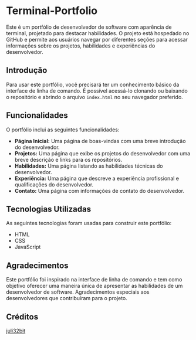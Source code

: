 # Terminal-Portfolio  
Este é um portfólio de desenvolvedor de software com aparência de terminal, projetado para destacar habilidades. O projeto está hospedado no GitHub e permite aos usuários navegar por diferentes seções para acessar informações sobre os projetos, habilidades e experiências do desenvolvedor.  

## Introdução  
Para usar este portfólio, você precisará ter um conhecimento básico da interface de linha de comando. É possível acessá-lo clonando ou baixando o repositório e abrindo o arquivo `index.html` no seu navegador preferido.  

## Funcionalidades  
O portfólio inclui as seguintes funcionalidades:  

- **Página Inicial:** Uma página de boas-vindas com uma breve introdução do desenvolvedor.  
- **Projetos:** Uma página que exibe os projetos do desenvolvedor com uma breve descrição e links para os repositórios.  
- **Habilidades:** Uma página listando as habilidades técnicas do desenvolvedor.  
- **Experiência:** Uma página que descreve a experiência profissional e qualificações do desenvolvedor.  
- **Contato:** Uma página com informações de contato do desenvolvedor.  

## Tecnologias Utilizadas  
As seguintes tecnologias foram usadas para construir este portfólio:  

- HTML  
- CSS  
- JavaScript
  
## Agradecimentos  
Este portfólio foi inspirado na interface de linha de comando e tem como objetivo oferecer uma maneira única de apresentar as habilidades de um desenvolvedor de software. Agradecimentos especiais aos desenvolvedores que contribuíram para o projeto.

## Créditos
[   juli32bit](https://github.com/juli32bit)
